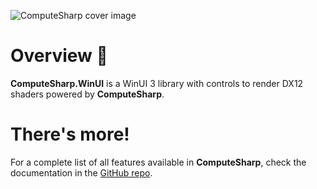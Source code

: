 ![ComputeSharp cover image](https://user-images.githubusercontent.com/10199417/108635546-3512ea00-7480-11eb-8172-99bc59f4eb6f.png)

# Overview 📖

**ComputeSharp.WinUI** is a WinUI 3 library with controls to render DX12 shaders powered by **ComputeSharp**.

# There's more!

For a complete list of all features available in **ComputeSharp**, check the documentation in the [GitHub repo](https://github.com/Sergio0694/ComputeSharp).